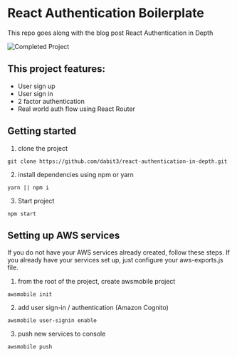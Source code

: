 # React Authentication Boilerplate

This repo goes along with the blog post React Authentication in Depth

![Completed Project](https://raw.githubusercontent.com/dabit3/react-authentication-in-depth/master/src/assets/authdemo.jpg)


## This project features:    
- User sign up
- User sign in
- 2 factor authentication
- Real world auth flow using React Router    

## Getting started    

1. clone the project    

```
git clone https://github.com/dabit3/react-authentication-in-depth.git
```

2. install dependencies using npm or yarn    

```
yarn || npm i
```

3. Start project    

```
npm start
```

## Setting up AWS services    
If you do not have your AWS services already created, follow these steps. If you already have your services set up, just configure your aws-exports.js file.    

1. from the root of the project, create awsmobile project    

```
awsmobile init
```

2. add user sign-in / authentication (Amazon Cognito)    

```
awsmobile user-signin enable
```

3. push new services to console    

```
awsmobile push
```
